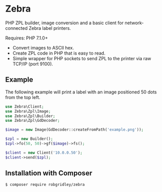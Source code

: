# Zebra

PHP ZPL builder, image conversion and a basic client for network-connected Zebra label printers.

Requires: PHP 7.1.0+

* Convert images to ASCII hex.
* Create ZPL code in PHP that is easy to read.
* Simple wrapper for PHP sockets to send ZPL to the printer via raw TCP/IP (port 9100).

## Example

The following example will print a label with an image positioned 50 dots from the top left.

```php
use Zebra\Client;
use Zebra\Zpl\Image;
use Zebra\Zpl\Builder;
use Zebra\Zpl\GdDecoder;

$image = new Image(GdDecoder::createFromPath('example.png'));

$zpl = new Builder();
$zpl->fo(50, 50)->gf($image)->fs();

$client = new Client('10.0.0.50');
$client->send($zpl);
```

## Installation with Composer

```
$ composer require robgridley/zebra
```
